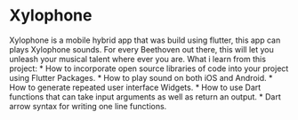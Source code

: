 # Xylophone
Xylophone is a mobile hybrid app that was build using flutter, this app can plays Xylophone sounds. For every Beethoven out there, this will let you unleash your musical talent where ever you are.   What i learn from this project: * How to incorporate open source libraries of code into your project using Flutter Packages. * How to play sound on both iOS and Android. * How to generate repeated user interface Widgets. * How to use Dart functions that can take input arguments as well as return an output. * Dart arrow syntax for writing one line functions.
